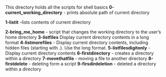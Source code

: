 This directory holds all the scripts for shell basics
**0-current_working_directory** - prints absolute path of current directory

**1-listit** -lists contents of current directory

**2-bring_me_home** - script that changes the working directory to the user’s home directory
**3-listfiles** Display current directory contents in a long format
**4-listmorefiles** - Display current directory contents, including hidden files (starting with .). Use the long format.
**5-listfilesdigitonly** - Display current directory contents
**6-firstdirectory** - creates a directory within a directory
**7-movethatfile** - moving a file to another directory
**8-firstdelete** - deleting form a script
**9-firsdirdeletion** - deleted a directory within a directory
